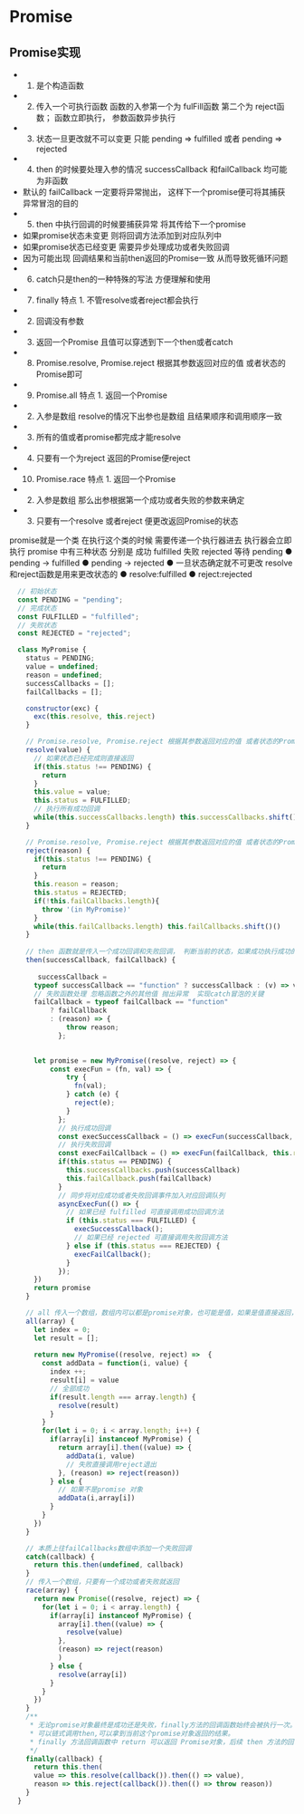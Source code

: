 # Promise

## Promise实现

* 1. 是个构造函数
* 2. 传入一个可执行函数 函数的入参第一个为 fulFill函数 第二个为 reject函数；  函数立即执行，  参数函数异步执行
* 3. 状态一旦更改就不可以变更  只能 pending => fulfilled 或者  pending => rejected
* 4. then 的时候要处理入参的情况 successCallback 和failCallback 均可能为非函数
* 默认的 failCallback 一定要将异常抛出， 这样下一个promise便可将其捕获 异常冒泡的目的
* 5. then 中执行回调的时候要捕获异常 将其传给下一个promise
* 如果promise状态未变更 则将回调方法添加到对应队列中
* 如果promise状态已经变更 需要异步处理成功或者失败回调
* 因为可能出现 回调结果和当前then返回的Promise一致 从而导致死循环问题
* 6. catch只是then的一种特殊的写法 方便理解和使用
* 7. finally 特点 1. 不管resolve或者reject都会执行
* 2. 回调没有参数
* 3. 返回一个Promise 且值可以穿透到下一个then或者catch
* 8. Promise.resolve, Promise.reject 根据其参数返回对应的值 或者状态的Promise即可
* 9. Promise.all 特点  1. 返回一个Promise
* 2. 入参是数组 resolve的情况下出参也是数组 且结果顺序和调用顺序一致
* 3. 所有的值或者promise都完成才能resolve 
* 4. 只要有一个为reject 返回的Promise便reject
* 10. Promise.race 特点 1. 返回一个Promise
* 2. 入参是数组 那么出参根据第一个成功或者失败的参数来确定
* 3. 只要有一个resolve 或者reject 便更改返回Promise的状态

promise就是一个类 在执行这个类的时候 需要传递一个执行器进去 执行器会立即执行
promise 中有三种状态 分别是 成功 fulfilled 失败 rejected 等待 pending
● pending -> fulfilled
● pending -> rejected
● 一旦状态确定就不可更改
resolve和reject函数是用来更改状态的
● resolve:fulfilled
● reject:rejected

```javascript
  // 初始状态
  const PENDING = "pending";
  // 完成状态
  const FULFILLED = "fulfilled";
  // 失败状态
  const REJECTED = "rejected";

  class MyPromise {
    status = PENDING;
    value = undefined;
    reason = undefined;
    successCallbacks = [];
    failCallbacks = [];

    constructor(exc) {
      exc(this.resolve, this.reject)
    }

    // Promise.resolve, Promise.reject 根据其参数返回对应的值 或者状态的Promise即可
    resolve(value) {
      // 如果状态已经完成则直接返回
      if(this.status !== PENDING) {
        return
      }
      this.value = value;
      this.status = FULFILLED;
      // 执行所有成功回调
      while(this.successCallbacks.length) this.successCallbacks.shift()()
    }

    // Promise.resolve, Promise.reject 根据其参数返回对应的值 或者状态的Promise即可
    reject(reason) {
      if(this.status !== PENDING) {
        return
      }
      this.reason = reason;
      this.status = REJECTED;
      if(!this.failCallbacks.length){
        throw '(in MyPromise)'
      }
      while(this.failCallbacks.length) this.failCallbacks.shift()()
    }
    
    // then 函数就是传入一个成功回调和失败回调， 判断当前的状态，如果成功执行成功的回调，如果失败执行失败的回调，如果等待中，把两个参数分别传入成功的回到数组和失败的回调数组
    then(successCallback, failCallback) {
      
       successCallback =
      typeof successCallback == "function" ? successCallback : (v) => v;
      // 失败函数处理 忽略函数之外的其他值 抛出异常  实现catch冒泡的关键
      failCallback = typeof failCallback == "function"
          ? failCallback
          : (reason) => {
              throw reason;
            };

      
      let promise = new MyPromise((resolve, reject) => {
          const execFun = (fn, val) => {
              try {
                fn(val);
              } catch (e) {
                reject(e);
              }
            };
            // 执行成功回调
            const execSuccessCallback = () => execFun(successCallback, this.value);
            // 执行失败回调
            const execFailCallback = () => execFun(failCallback, this.reason);
            if(this.status == PENDING) {
              this.successCallbacks.push(successCallback)
              this.failCallback.push(failCallback)
            }
            // 同步将对应成功或者失败回调事件加入对应回调队列
            asyncExecFun(() => {
              // 如果已经 fulfilled 可直接调用成功回调方法
              if (this.status === FULFILLED) {
                execSuccessCallback();
                // 如果已经 rejected 可直接调用失败回调方法
              } else if (this.status === REJECTED) {
                execFailCallback();
              }
            });
      })
      return promise
    }

    // all 传入一个数组，数组内可以都是promise对象，也可能是值，如果是值直接返回，如果是promise对象执行执行then方法，如果失败一个调用reject，全部成功后调用resove
    all(array) {
      let index = 0;
      let result = [];
      
      return new MyPromise((resolve, reject) =>  {
        const addData = function(i, value) {
          index ++;
          result[i] = value
          // 全部成功
          if(result.length === array.length) {
            resolve(result)
          }
        }
        for(let i = 0; i < array.length; i++) {
          if(array[i] instanceof MyPromise) {
            return array[i].then((value) => {
              addData(i, value)
              // 失败直接调用reject退出
            }, (reason) => reject(reason))
          } else {
            // 如果不是promise 对象
            addData(i,array[i])
          }
        }
      })
    }

    // 本质上往failCallbacks数组中添加一个失败回调
    catch(callback) {
      return this.then(undefined, callback)
    }
    // 传入一个数组，只要有一个成功或者失败就返回
    race(array) {
      return new Promise((resolve, reject) => {
        for(let i = 0; i < array.length) {
          if(array[i] instanceof MyPromise) {
            array[i].then((value) => {
              resolve(value)
            },
            (reason) => reject(reason)
            )
          } else {
            resolve(array[i])
          }
        }
      })
    }
    /**
     * 无论promise对象最终是成功还是失败，finally方法的回调函数始终会被执行一次。
     * 可以链式调用then,可以拿到当前这个promise对象返回的结果。
     * finally 方法回调函数中 return 可以返回 Promise对象，后续 then 方法的回调函数应该等待这个 Promise 执行完才能继续进行
     */
    finally(callback) {
      return this.then(
      value => this.resolve(callback()).then(() => value),
      reason => this.reject(callback()).then(() => throw reason))
    }
  }
```